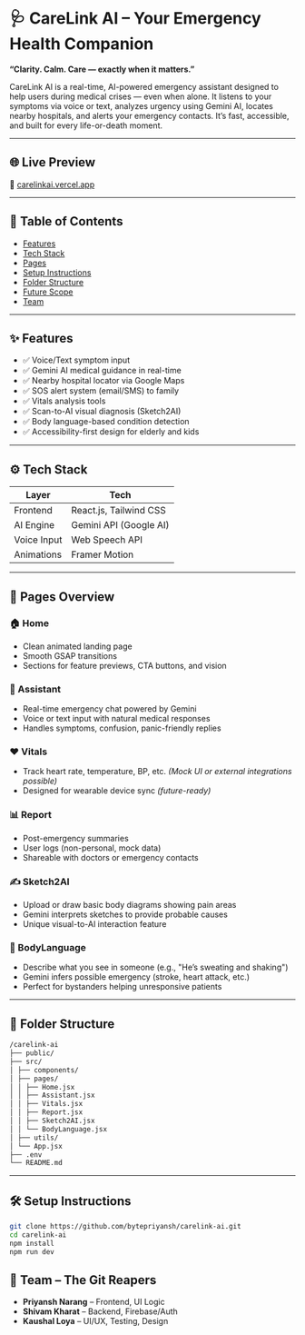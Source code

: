 # 🩺 CareLink AI – Your Emergency Health Companion

**“Clarity. Calm. Care — exactly when it matters.”**

CareLink AI is a real-time, AI-powered emergency assistant designed to help users during medical crises — even when alone. It listens to your symptoms via voice or text, analyzes urgency using Gemini AI, locates nearby hospitals, and alerts your emergency contacts. It’s fast, accessible, and built for every life-or-death moment.

---

## 🌐 Live Preview

🔗 [carelinkai.vercel.app](https://carelink-ai.vercel.app)

---

## 📂 Table of Contents

- [Features](#-features)
- [Tech Stack](#-tech-stack)
- [Pages](#-pages-overview)
- [Setup Instructions](#-setup-instructions)
- [Folder Structure](#-folder-structure)
- [Future Scope](#-future-scope)
- [Team](#-team)

---

## ✨ Features

- ✅ Voice/Text symptom input  
- ✅ Gemini AI medical guidance in real-time  
- ✅ Nearby hospital locator via Google Maps  
- ✅ SOS alert system (email/SMS) to family  
- ✅ Vitals analysis tools  
- ✅ Scan-to-AI visual diagnosis (Sketch2AI)  
- ✅ Body language-based condition detection  
- ✅ Accessibility-first design for elderly and kids

---

## ⚙️ Tech Stack

| Layer      | Tech                              |
|------------|------------------------------------|
| Frontend   | React.js, Tailwind CSS             |
| AI Engine  | Gemini API (Google AI)             |
| Voice Input| Web Speech API                     |
| Animations | Framer Motion                      |

---

## 📄 Pages Overview

### 🏠 Home
- Clean animated landing page
- Smooth GSAP transitions
- Sections for feature previews, CTA buttons, and vision

### 🤖 Assistant
- Real-time emergency chat powered by Gemini
- Voice or text input with natural medical responses
- Handles symptoms, confusion, panic-friendly replies

### ❤️ Vitals
- Track heart rate, temperature, BP, etc. *(Mock UI or external integrations possible)*
- Designed for wearable device sync *(future-ready)*

### 📊 Report
- Post-emergency summaries
- User logs (non-personal, mock data)
- Shareable with doctors or emergency contacts

### ✍️ Sketch2AI
- Upload or draw basic body diagrams showing pain areas
- Gemini interprets sketches to provide probable causes
- Unique visual-to-AI interaction feature

### 🧍 BodyLanguage
- Describe what you see in someone (e.g., "He’s sweating and shaking")
- Gemini infers possible emergency (stroke, heart attack, etc.)
- Perfect for bystanders helping unresponsive patients

---

## 📁 Folder Structure
```bash
/carelink-ai
├── public/
├── src/
│ ├── components/
│ ├── pages/
│ │ ├── Home.jsx
│ │ ├── Assistant.jsx
│ │ ├── Vitals.jsx
│ │ ├── Report.jsx
│ │ ├── Sketch2AI.jsx
│ │ └── BodyLanguage.jsx
│ ├── utils/
│ └── App.jsx
├── .env
└── README.md
```


---

## 🛠️ Setup Instructions

```bash
git clone https://github.com/bytepriyansh/carelink-ai.git
cd carelink-ai
npm install
npm run dev
```

## 👥 Team – The Git Reapers

- **Priyansh Narang** – Frontend, UI Logic  
- **Shivam Kharat** – Backend, Firebase/Auth  
- **Kaushal Loya** – UI/UX, Testing, Design


